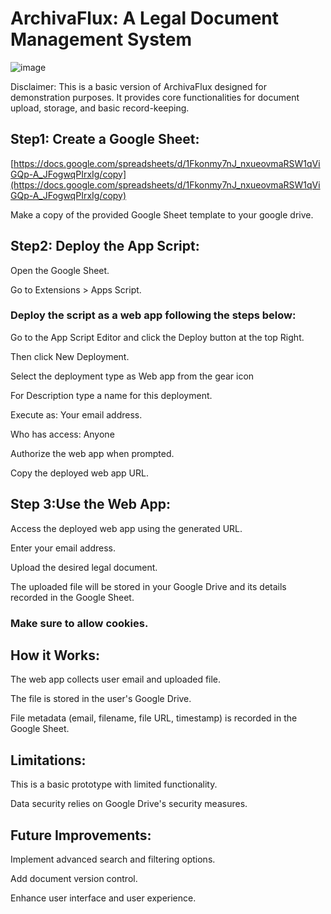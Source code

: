 ﻿# ArchivaFlux: A Legal Document Management System
 ![image](https://github.com/user-attachments/assets/a48a1dbc-322c-4abf-85e7-9a576713134e)

Disclaimer: This is a basic version of ArchivaFlux designed for demonstration purposes. It provides core functionalities for document upload, storage, and basic record-keeping.

## Step1: Create a Google Sheet:
[https://docs.google.com/spreadsheets/d/1Fkonmy7nJ_nxueovmaRSW1qViGQp-A_JFogwqPIrxIg/copy](https://docs.google.com/spreadsheets/d/1Fkonmy7nJ_nxueovmaRSW1qViGQp-A_JFogwqPIrxIg/copy)

Make a copy of the provided Google Sheet template to your google drive.

## Step2: Deploy the App Script:
Open the Google Sheet.

Go to Extensions > Apps Script.

### Deploy the script as a web app following the steps below:

Go to the App Script Editor and click the Deploy button at the top Right.

Then click New Deployment.

Select the deployment type as Web app from the gear icon

For Description type a name for this deployment.

Execute as: Your email address.

Who has access: Anyone

Authorize the web app when prompted.

Copy the deployed web app URL.

## Step 3:Use the Web App:
Access the deployed web app using the generated URL.

Enter your email address.

Upload the desired legal document.

The uploaded file will be stored in your Google Drive and its details recorded in the Google Sheet.

### Make sure to allow cookies.

## How it Works:
The web app collects user email and uploaded file.

The file is stored in the user's Google Drive.

File metadata (email, filename, file URL, timestamp) is recorded in the Google Sheet.


## Limitations:
This is a basic prototype with limited functionality.

Data security relies on Google Drive's security measures.

## Future Improvements:
Implement advanced search and filtering options.

Add document version control.

Enhance user interface and user experience.
